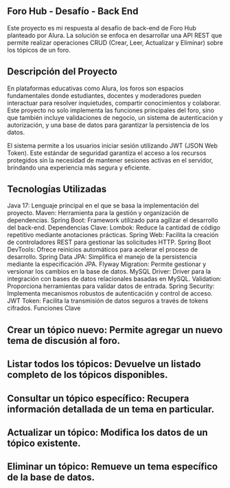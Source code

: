 ## Foro Hub - Desafío - Back End
Este proyecto es mi respuesta al desafío de back-end de Foro Hub planteado por Alura. La solución se enfoca en desarrollar una API REST que permite realizar operaciones CRUD (Crear, Leer, Actualizar y Eliminar) sobre los tópicos de un foro.

## Descripción del Proyecto
En plataformas educativas como Alura, los foros son espacios fundamentales donde estudiantes, docentes y moderadores pueden interactuar para resolver inquietudes, compartir conocimientos y colaborar. Este proyecto no solo implementa las funciones principales del foro, sino que también incluye validaciones de negocio, un sistema de autenticación y autorización, y una base de datos para garantizar la persistencia de los datos.

El sistema permite a los usuarios iniciar sesión utilizando JWT (JSON Web Token). Este estándar de seguridad garantiza el acceso a los recursos protegidos sin la necesidad de mantener sesiones activas en el servidor, brindando una experiencia más segura y eficiente.

## Tecnologías Utilizadas
Java 17: Lenguaje principal en el que se basa la implementación del proyecto.
Maven: Herramienta para la gestión y organización de dependencias.
Spring Boot: Framework utilizado para agilizar el desarrollo del back-end.
Dependencias Clave:
Lombok: Reduce la cantidad de código repetitivo mediante anotaciones prácticas.
Spring Web: Facilita la creación de controladores REST para gestionar las solicitudes HTTP.
Spring Boot DevTools: Ofrece reinicios automáticos para acelerar el proceso de desarrollo.
Spring Data JPA: Simplifica el manejo de la persistencia mediante la especificación JPA.
Flyway Migration: Permite gestionar y versionar los cambios en la base de datos.
MySQL Driver: Driver para la integración con bases de datos relacionales basadas en MySQL.
Validation: Proporciona herramientas para validar datos de entrada.
Spring Security: Implementa mecanismos robustos de autenticación y control de acceso.
JWT Token: Facilita la transmisión de datos seguros a través de tokens cifrados.
Funciones Clave
## Crear un tópico nuevo: Permite agregar un nuevo tema de discusión al foro.
## Listar todos los tópicos: Devuelve un listado completo de los tópicos disponibles.
## Consultar un tópico específico: Recupera información detallada de un tema en particular.
## Actualizar un tópico: Modifica los datos de un tópico existente.
## Eliminar un tópico: Remueve un tema específico de la base de datos.
